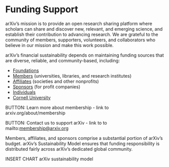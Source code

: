 # Funding Support

arXiv’s mission is to provide an open research sharing platform where scholars can share and discover new, relevant, and emerging science, and establish their contribution to advancing research. We are grateful to the community of members, supporters, volunteers, and collaborators who believe in our mission and make this work possible.

arXiv’s financial sustainability depends on maintaining funding sources that are diverse, reliable, and community-based, including:
* [Foundations](supporters)
* [Members](ourmembers) (universities, libraries, and research institutes)
* [Affiliates](supporters) (societies and other nonprofits)
* [Sponsors](supporters) (for profit companies)
* [Individuals](donate)
* [Cornell University](https://www.cornell.edu/)

BUTTON: Learn more about membership - link to arxiv.org/about/membership

BUTTON: Contact us to support arXiv - link to to mailto:membership@arxiv.org

Members, affiliates, and sponsors comprise a substantial portion of arXiv’s budget. arXiv’s Sustainability Model ensures that funding responsibility is distributed fairly across arXiv’s dedicated global community.


INSERT CHART arXiv sustainability model 

